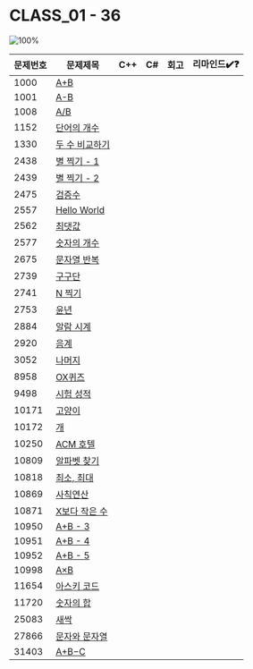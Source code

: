 # CLASS_01 - 36

![100%](https://progress-bar.xyz/0/?scale=36&title=progress&width=500&color=babaca&suffix=/36)

| 문제번호 | 문제제목                              | C++ | C#  | 회고 | 리마인드✔️❓ |
| -------- | ------------------------------------- | --- | --- | ---- | ------------ |
| 1000     | [A+B](https://boj.kr/1000)            |     |     |      |              |
| 1001     | [A-B](https://boj.kr/1001)            |     |     |      |              |
| 1008     | [A/B](https://boj.kr/1008)            |     |     |      |              |
| 1152     | [단어의 개수](https://boj.kr/1152)    |     |     |      |              |
| 1330     | [두 수 비교하기](https://boj.kr/1330) |     |     |      |              |
| 2438     | [별 찍기 - 1](https://boj.kr/2438)    |     |     |      |              |
| 2439     | [별 찍기 - 2](https://boj.kr/2439)    |     |     |      |              |
| 2475     | [검증수](https://boj.kr/2475)         |     |     |      |              |
| 2557     | [Hello World](https://boj.kr/2557)    |     |     |      |              |
| 2562     | [최댓값](https://boj.kr/2562)         |     |     |      |              |
| 2577     | [숫자의 개수](https://boj.kr/2577)    |     |     |      |              |
| 2675     | [문자열 반복](https://boj.kr/2675)    |     |     |      |              |
| 2739     | [구구단](https://boj.kr/2739)         |     |     |      |              |
| 2741     | [N 찍기](https://boj.kr/2741)         |     |     |      |              |
| 2753     | [윤년](https://boj.kr/2753)           |     |     |      |              |
| 2884     | [알람 시계](https://boj.kr/2884)      |     |     |      |              |
| 2920     | [음계](https://boj.kr/2920)           |     |     |      |              |
| 3052     | [나머지](https://boj.kr/3052)         |     |     |      |              |
| 8958     | [OX퀴즈](https://boj.kr/8958)         |     |     |      |              |
| 9498     | [시험 성적](https://boj.kr/9498)      |     |     |      |              |
| 10171    | [고양이](https://boj.kr/10171)        |     |     |      |              |
| 10172    | [개](https://boj.kr/10172)            |     |     |      |              |
| 10250    | [ACM 호텔](https://boj.kr/10250)      |     |     |      |              |
| 10809    | [알파벳 찾기](https://boj.kr/10809)   |     |     |      |              |
| 10818    | [최소, 최대](https://boj.kr/10818)    |     |     |      |              |
| 10869    | [사칙연산](https://boj.kr/10869)      |     |     |      |              |
| 10871    | [X보다 작은 수](https://boj.kr/10871) |     |     |      |              |
| 10950    | [A+B - 3](https://boj.kr/10950)       |     |     |      |              |
| 10951    | [A+B - 4](https://boj.kr/10951)       |     |     |      |              |
| 10952    | [A+B - 5](https://boj.kr/10952)       |     |     |      |              |
| 10998    | [A×B](https://boj.kr/10998)           |     |     |      |              |
| 11654    | [아스키 코드](https://boj.kr/11654)   |     |     |      |              |
| 11720    | [숫자의 합](https://boj.kr/11720)     |     |     |      |              |
| 25083    | [새싹](https://boj.kr/25083)          |     |     |      |              |
| 27866    | [문자와 문자열](https://boj.kr/27866) |     |     |      |              |
| 31403    | [A+B−C](https://boj.kr/31403)         |     |     |      |              |
